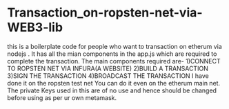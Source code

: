 # Transaction_on-ropsten-net-via-WEB3-lib
this is a boilerplate code for people who want to transaction on etherum via nodejs .
It has all the mian components in the app.js which are required to complete the transaction.
The main components required are-
1)CONNECT TO ROPSTEN NET VIA INFURA(A WEBSITE)
2)BUILD A TRANSACTION
3)SIGN THE TRANSACTION
4)BROADCAST THE TRANSACTION
I have done it on the ropsten test net You can do it even on the etherum main net.
The private Keys used in this are of no use and hence should be changed before using as per ur own metamask.

